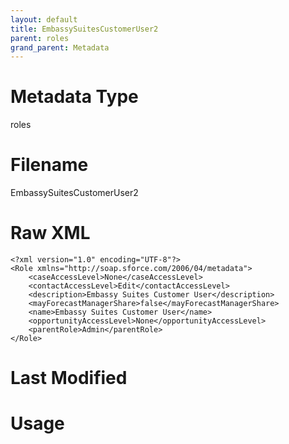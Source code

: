 ```yaml
---
layout: default
title: EmbassySuitesCustomerUser2
parent: roles
grand_parent: Metadata
---
```

# Metadata Type
roles


# Filename 
EmbassySuitesCustomerUser2


# Raw XML
```
<?xml version="1.0" encoding="UTF-8"?>
<Role xmlns="http://soap.sforce.com/2006/04/metadata">
    <caseAccessLevel>None</caseAccessLevel>
    <contactAccessLevel>Edit</contactAccessLevel>
    <description>Embassy Suites Customer User</description>
    <mayForecastManagerShare>false</mayForecastManagerShare>
    <name>Embassy Suites Customer User</name>
    <opportunityAccessLevel>None</opportunityAccessLevel>
    <parentRole>Admin</parentRole>
</Role>
```


# Last Modified


# Usage
